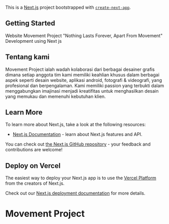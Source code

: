 This is a [Next.js](https://nextjs.org/) project bootstrapped with [`create-next-app`](https://github.com/vercel/next.js/tree/canary/packages/create-next-app).

## Getting Started
Website Movement Project "Nothing Lasts Forever, Apart From Movement" Development using Next js

## Tentang kami
Movement Project ialah wadah kolaborasi dari berbagai desainer grafis dimana setiap anggota tim kami memiliki keahlian khusus dalam berbagai aspek seperti desain website, aplikasi android, fotografi & videografi, yang profesional dan berpengalaman. Kami memiliki passion yang terbukti dalam menggabungkan imajinasi menjadi kreatifitas untuk menghasilkan desain yang memukau dan memenuhi kebutuhan klien.

## Learn More

To learn more about Next.js, take a look at the following resources:

- [Next.js Documentation](https://nextjs.org/docs) - learn about Next.js features and API.

You can check out [the Next.js GitHub repository](https://github.com/vercel/next.js/) - your feedback and contributions are welcome!

## Deploy on Vercel

The easiest way to deploy your Next.js app is to use the [Vercel Platform](https://vercel.com/new?utm_medium=default-template&filter=next.js&utm_source=create-next-app&utm_campaign=create-next-app-readme) from the creators of Next.js.

Check out our [Next.js deployment documentation](https://nextjs.org/docs/deployment) for more details.
# Movement Project
